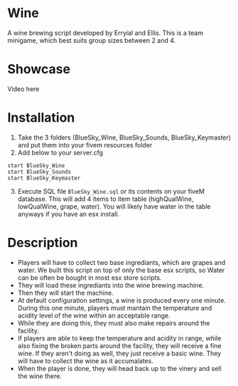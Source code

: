 # Wine
A wine brewing script developed by Erryial and Ellis. This is a team minigame, which best suits group sizes between 2 and 4.

# Showcase
Video here

# Installation
1. Take the 3 folders (BlueSky_Wine, BlueSky_Sounds, BlueSky_Keymaster) and put them into your fivem resources folder
2. Add below to your server.cfg
  ``` 
  start BlueSky_Wine
  start BlueSky_Sounds
  start BlueSky_Keymaster
  ```
3. Execute SQL file `BlueSky_Wine.sql` or its contents on your fiveM database. This will add 4 items to item table (highQualWine, lowQualWine, grape, water). You will likely have water in the table anyways if you have an esx install.

# Description
*  Players will have to collect two base ingrediants, which are grapes and water. We built this script on top of only the base esx scripts, so Water can be often be bought in most esx store scripts. 
* They will load these ingrediants into the wine brewing machine. 
* Then they will start the machine.
* At default configuration settings, a wine is produced every one minute. During this one minute, players must mantain the temperature and acidity level of the wine within an acceptable range. 
* While they are doing this, they must also make repairs around the facility. 
* If players are able to keep the temperature and acidity in range, while also fixing the broken parts around the facility, they will receive a fine wine. If they aren't doing as well, they just receive a basic wine. They will have to collect the wine as it accumalates. 
* When the player is done, they will head back up to the vinery and sell the wine there. 

